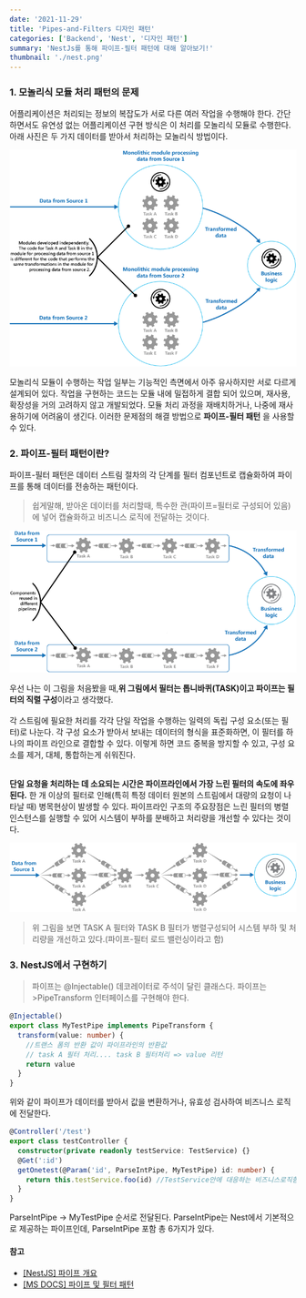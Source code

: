 ```yaml
---
date: '2021-11-29'
title: 'Pipes-and-Filters 디자인 패턴'
categories: ['Backend', 'Nest', '디자인 패턴']
summary: 'NestJs를 통해 파이프-필터 패턴에 대해 알아보기!'
thumbnail: './nest.png'
---
```


### 1. 모놀리식 모듈 처리 패턴의 문제

어플리케이션은 처리되는 정보의 복잡도가 서로 다른 여러 작업을 수행해야 한다. 간단하면서도 유연성 없는 어플리케이션 구현 방식은 이 처리를 모놀리식 모듈로 수행한다.
아래 사진은 두 가지 데이터를 받아서 처리하는 모놀리식 방법이다.

<img src="./monol.png"></img>

모놀리식 모듈이 수행하는 작업 일부는 기능적인 측면에서 아주 유사하지만 서로 다르게 설계되어 있다. 작업을 구현하는 코드는 모듈 내에 밀접하게 결합 되어 있으며,
재사용, 확장성을 거의 고려하지 않고 개발되었다. 모듈 처리 과정을 재배치하거나, 나중에 재사용하기에 어려움이 생긴다. 이러한 문제점의 해결 방법으로 **파이프-필터 패턴**
을 사용할 수 있다.

### 2. 파이프-필터 패턴이란?

파이프-필터 패턴은 데이터 스트림 절차의 각 단계를 필터 컴포넌트로 캡슐화하여 파이프를 통해 데이터를 전송하는 패턴이다.

> 쉽게말해, 받아온 데이터를 처리할때, 특수한 관(파이프=필터로 구성되어 있음)에 넣어 캡슐화하고 비즈니스 로직에 전달하는 것이다.

<img src ="./pipes-and-filters-solution.png"></img>

우선 나는 이 그림을 처음봤을 때,**위 그림에서 필터는 톱니바퀴(TASK)이고 파이프는 필터의 직렬 구성**이라고 생각했다.<br><br>
각 스트림에 필요한 처리를 각각 단일 작업을 수행하는 일력의 독립 구성 요소(또는 필터)로 나눈다. 각 구성 요소가 받아서 보내는 데이터의 형식을 표준화하면, 이 필터를 하나의
파이프 라인으로 결합할 수 있다. 이렇게 하면 코드 중복을 방지할 수 있고, 구성 요소를 제거, 대체, 통합하는게 쉬워진다. <br><br>

**단일 요청을 처리하는 데 소요되는 시간은 파이프라인에서 가장 느린 필터의 속도에 좌우된다.** 한 개 이상의 필터로 인해(특히 특정 데이터 원본의 스트림에서 대량의 요청이 나타날 때) 병목현상이 발생할
수 있다. 파이프라인 구조의 주요장점은 느린 필터의 병렬 인스턴스를 실행할 수 있어 시스템이 부하를 분배하고 처리량을 개선할 수 있다는 것이다.

<img src ="./pipes-and-filters-load-balancing.png"></img>

> 위 그림을 보면 TASK A 필터와 TASK B 필터가 병렬구성되어 시스템 부하 및 처리량을 개선하고 있다.(파이프-필터 로드 밸런싱이라고 함)

### 3. NestJS에서 구현하기

> 파이프는 @Injectable() 데코레이터로 주석이 달린 클래스다. 파이프는 >PipeTransform 인터페이스를 구현해야 한다.

```ts
@Injectable()
export class MyTestPipe implements PipeTransform {
  transform(value: number) {
    //트랜스 폼의 반환 값이 파이프라인의 반환값
    // task A 필터 처리.... task B 필터처리 => value 리턴
    return value
  }
}
```

위와 같이 파이프가 데이터를 받아서 값을 변환하거나, 유효성 검사하여 비즈니스 로직에 전달한다.

```ts
@Controller('/test')
export class testController {
  constructor(private readonly testService: TestService) {}
  @Get(':id')
  getOnetest(@Param('id', ParseIntPipe, MyTestPipe) id: number) {
    return this.testService.foo(id) //TestService안에 대응하는 비즈니스로직함수 호출;
  }
}
```

ParseIntPipe -> MyTestPipe 순서로 전달된다. ParseIntPipe는 Nest에서 기본적으로 제공하는 파이프인데, ParseIntPipe 포함 총 6가지가 있다.

#### 참고

- [[NestJS] 파이프 개요](https://docs.nestjs.kr/pipes)
- [[MS DOCS] 파이프 및 필터 패턴](https://docs.microsoft.com/ko-kr/azure/architecture/patterns/pipes-and-filters)
